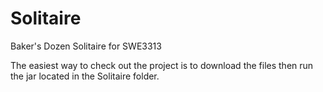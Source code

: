 # Solitaire
Baker's Dozen Solitaire for SWE3313

The easiest way to check out the project is to download the files then run the jar
located in the Solitaire folder.
